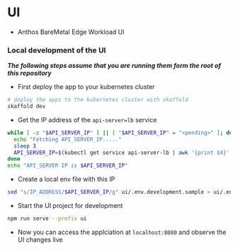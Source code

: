 # UI

- Anthos BareMetal Edge Workload UI
### Local development of the UI

***The following steps assume that you are running them form the root of this repository***

- First deploy the app to your kubernetes cluster
```sh
# deploy the apps to the kubernetes cluster with skaffold
skaffold dev
```

- Get the IP address of the `api-server=lb` service
```sh
while [ -z "$API_SERVER_IP" ] || [ "$API_SERVER_IP" = "<pending>" ]; do
  echo "Fetching API_SERVER_IP....."
  sleep 3
  API_SERVER_IP=$(kubectl get service api-server-lb | awk '{print $4}' | tail -n 1)
done
echo "API_SERVER IP is $API_SERVER_IP"
```

- Create a local env file with this IP
```sh
sed "s/IP_ADDRESS/$API_SERVER_IP/g" ui/.env.development.sample > ui/.env.development.local
```

- Start the UI project for development
```sh
npm run serve --prefix ui
```

- Now you can access the applciation at `localhost:8080` and observe the UI changes live